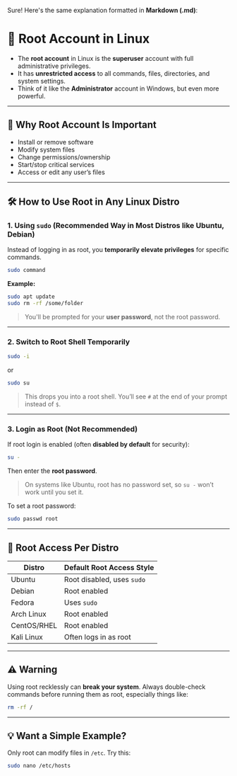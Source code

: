 Sure! Here's the same explanation formatted in **Markdown (.md)**:


# 👑 Root Account in Linux

- The **root account** in Linux is the **superuser** account with full administrative privileges. 
- It has **unrestricted access** to all commands, files, directories, and system settings. 
- Think of it like the **Administrator** account in Windows, but even more powerful.

---

## 🔐 Why Root Account Is Important

- Install or remove software
- Modify system files
- Change permissions/ownership
- Start/stop critical services
- Access or edit any user’s files

---

## 🛠️ How to Use Root in Any Linux Distro

### 1. **Using `sudo` (Recommended Way in Most Distros like Ubuntu, Debian)**

Instead of logging in as root, you **temporarily elevate privileges** for specific commands.

```bash
sudo command
```

**Example:**
```bash
sudo apt update
sudo rm -rf /some/folder
```

> You'll be prompted for your **user password**, not the root password.

---

### 2. **Switch to Root Shell Temporarily**

```bash
sudo -i
```
or
```bash
sudo su
```

> This drops you into a root shell. You’ll see `#` at the end of your prompt instead of `$`.

---

### 3. **Login as Root (Not Recommended)**

If root login is enabled (often **disabled by default** for security):

```bash
su -
```

Then enter the **root password**.

> On systems like Ubuntu, root has no password set, so `su -` won’t work until you set it.

To set a root password:

```bash
sudo passwd root
```

---

## 🧠 Root Access Per Distro

| Distro      | Default Root Access Style     |
|-------------|-------------------------------|
| Ubuntu      | Root disabled, uses `sudo`    |
| Debian      | Root enabled                  |
| Fedora      | Uses `sudo`                   |
| Arch Linux  | Root enabled                  |
| CentOS/RHEL | Root enabled                  |
| Kali Linux  | Often logs in as root         |

---

## ⚠️ Warning

Using root recklessly can **break your system**. Always double-check commands before running them as root, especially things like:

```bash
rm -rf /
```

---

## 💡 Want a Simple Example?

Only root can modify files in `/etc`. Try this:

```bash
sudo nano /etc/hosts
```

